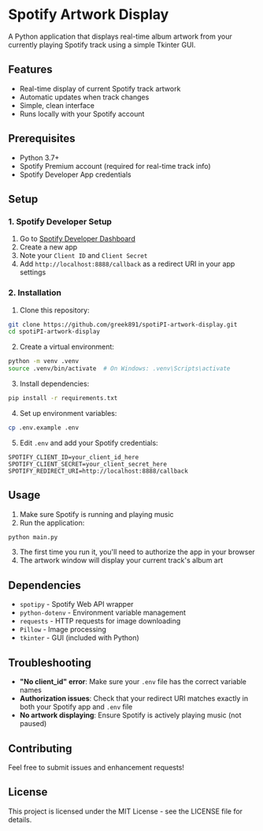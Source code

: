 # Spotify Artwork Display

A Python application that displays real-time album artwork from your currently playing Spotify track using a simple Tkinter GUI.

## Features

- Real-time display of current Spotify track artwork
- Automatic updates when track changes
- Simple, clean interface
- Runs locally with your Spotify account

## Prerequisites

- Python 3.7+
- Spotify Premium account (required for real-time track info)
- Spotify Developer App credentials

## Setup

### 1. Spotify Developer Setup

1. Go to [Spotify Developer Dashboard](https://developer.spotify.com/dashboard)
2. Create a new app
3. Note your `Client ID` and `Client Secret`
4. Add `http://localhost:8888/callback` as a redirect URI in your app settings

### 2. Installation

1. Clone this repository:
```bash
git clone https://github.com/greek891/spotiPI-artwork-display.git
cd spotiPI-artwork-display
```

2. Create a virtual environment:
```bash
python -m venv .venv
source .venv/bin/activate  # On Windows: .venv\Scripts\activate
```

3. Install dependencies:
```bash
pip install -r requirements.txt
```

4. Set up environment variables:
```bash
cp .env.example .env
```

5. Edit `.env` and add your Spotify credentials:
```
SPOTIFY_CLIENT_ID=your_client_id_here
SPOTIFY_CLIENT_SECRET=your_client_secret_here
SPOTIFY_REDIRECT_URI=http://localhost:8888/callback
```

## Usage

1. Make sure Spotify is running and playing music
2. Run the application:
```bash
python main.py
```
3. The first time you run it, you'll need to authorize the app in your browser
4. The artwork window will display your current track's album art

## Dependencies

- `spotipy` - Spotify Web API wrapper
- `python-dotenv` - Environment variable management
- `requests` - HTTP requests for image downloading
- `Pillow` - Image processing
- `tkinter` - GUI (included with Python)

## Troubleshooting

- **"No client_id" error**: Make sure your `.env` file has the correct variable names
- **Authorization issues**: Check that your redirect URI matches exactly in both your Spotify app and `.env` file
- **No artwork displaying**: Ensure Spotify is actively playing music (not paused)

## Contributing

Feel free to submit issues and enhancement requests!

## License

This project is licensed under the MIT License - see the LICENSE file for details.
